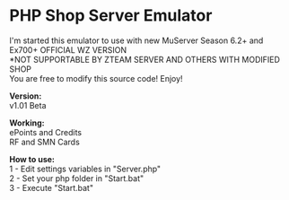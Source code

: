 PHP Shop Server Emulator
=============
I'm started this emulator to use with new MuServer Season 6.2+ and Ex700+ OFFICIAL WZ VERSION
<br>*NOT SUPPORTABLE BY ZTEAM SERVER AND OTHERS WITH MODIFIED SHOP
<br>You are free to modify this source code! Enjoy!

<b>Version:</b>
<br>v1.01 Beta

<b>Working:</b>
<br>ePoints and Credits
<br>RF and SMN Cards

<b>How to use:</b>
<br>1 - Edit settings variables in "Server.php"
<br>2 - Set your php folder in "Start.bat"
<br>3 - Execute "Start.bat"
